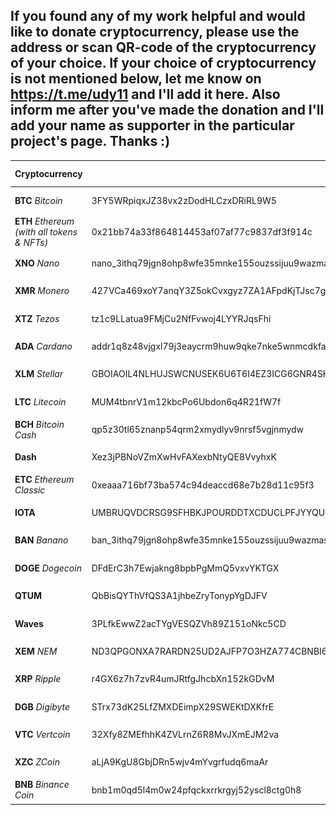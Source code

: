 ## If you found any of my work helpful and would like to donate cryptocurrency, please use the address or scan QR-code of the cryptocurrency of your choice. If your choice of cryptocurrency is not mentioned below, let me know on https://t.me/udy11 and I'll add it here. Also inform me after you've made the donation and I'll add your name as supporter in the particular project's page. Thanks :)

| Cryptocurrency | Address | QR Code |
| ----------- | ----------- | ----------- |
| **BTC** *Bitcoin* | 3FY5WRpiqxJZ38vx2zDodHLCzxDRiRL9W5 | ![3FY5WRpiqxJZ38vx2zDodHLCzxDRiRL9W5](crypto_qr/btc_bitcoin.png?raw=true) |
| **ETH** *Ethereum (with all tokens & NFTs)* | 0x21bb74a33f864814453af07af77c9837df3f914c | ![0x21bb74a33f864814453af07af77c9837df3f914c](crypto_qr/eth_ethereum.png?raw=true) |
| **XNO** *Nano* | nano_3ithq79jgn8ohp8wfe35mnke155ouzssijuu9wazmasnp441zimyb3xexh18 | ![nano_3ithq79jgn8ohp8wfe35mnke155ouzssijuu9wazmasnp441zimyb3xexh18](crypto_qr/xno_nano.png?raw=true) |
| **XMR** *Monero* | 427VCa469xoY7anqY3Z5okCvxgyz7ZA1AFpdKjTJsc7gdqnYqiftiwh59574cjfER9djznRjdhNJRD895cSHRvA82u1rT7s | ![427VCa469xoY7anqY3Z5okCvxgyz7ZA1AFpdKjTJsc7gdqnYqiftiwh59574cjfER9djznRjdhNJRD895cSHRvA82u1rT7s](crypto_qr/xmr_monero.png?raw=true) |
| **XTZ** *Tezos* | tz1c9LLatua9FMjCu2NfFvwoj4LYYRJqsFhi | ![tz1c9LLatua9FMjCu2NfFvwoj4LYYRJqsFhi](crypto_qr/xtz_tezos.png?raw=true) |
| **ADA** *Cardano* | addr1q8z48vjgxl79j3eaycrm9huw9qke7nke5wnmcdkfaqg84dmy73ht7tdyymj5mgczu6nwancpsz5ju4drtz3tnl7xfl8q7005us | ![addr1q8z48vjgxl79j3eaycrm9huw9qke7nke5wnmcdkfaqg84dmy73ht7tdyymj5mgczu6nwancpsz5ju4drtz3tnl7xfl8q7005us](crypto_qr/ada_cardano.png?raw=true) |
| **XLM** *Stellar* | GBOIAOIL4NLHUJSWCNUSEK6U6T6I4EZ3ICG6GNR4SH4AZ2Y7QCQR3AAN | ![GBOIAOIL4NLHUJSWCNUSEK6U6T6I4EZ3ICG6GNR4SH4AZ2Y7QCQR3AAN](crypto_qr/xlm_stellar.png?raw=true) |
| **LTC** *Litecoin* | MUM4tbnrV1m12kbcPo6Ubdon6q4R21fW7f | ![MUM4tbnrV1m12kbcPo6Ubdon6q4R21fW7f](crypto_qr/ltc_litecoin.png?raw=true) |
| **BCH** *Bitcoin Cash* | qp5z30tl65znanp54qrm2xmydlyv9nrsf5vgjnmydw | ![qp5z30tl65znanp54qrm2xmydlyv9nrsf5vgjnmydw](crypto_qr/bch_bitcoin-cash.png?raw=true) |
| **Dash** | Xez3jPBNoVZmXwHvFAXexbNtyQE8VvyhxK | ![Xez3jPBNoVZmXwHvFAXexbNtyQE8VvyhxK](crypto_qr/dash.png?raw=true) |
| **ETC** *Ethereum Classic* | 0xeaaa716bf73ba574c94deaccd68e7b28d11c95f3 | ![0xeaaa716bf73ba574c94deaccd68e7b28d11c95f3](crypto_qr/etc_ethereum-classic.png?raw=true) |
| **IOTA** | UMBRUQVDCRSG9SFHBKJPOURDDTXCDUCLPFJYYQUBHUDAUGZKVVKMFSBMLEAXIM9RFXFADONFOMZAE9AVCSIEHXBFGB | ![UMBRUQVDCRSG9SFHBKJPOURDDTXCDUCLPFJYYQUBHUDAUGZKVVKMFSBMLEAXIM9RFXFADONFOMZAE9AVCSIEHXBFGB](crypto_qr/iota.png?raw=true) |
| **BAN** *Banano* | ban_3ithq79jgn8ohp8wfe35mnke155ouzssijuu9wazmasnp441zimyb3xexh18 | ![ban_3ithq79jgn8ohp8wfe35mnke155ouzssijuu9wazmasnp441zimyb3xexh18](crypto_qr/ban_banano.png?raw=true) |
| **DOGE** *Dogecoin* | DFdErC3h7Ewjakng8bpbPgMmQ5vxvYKTGX | ![DFdErC3h7Ewjakng8bpbPgMmQ5vxvYKTGX](crypto_qr/doge_dogecoin.png?raw=true) |
| **QTUM** | QbBisQYThVfQS3A1jhbeZryTonypYgDJFV | ![QbBisQYThVfQS3A1jhbeZryTonypYgDJFV](crypto_qr/qtum.png?raw=true) |
| **Waves** | 3PLfkEwwZ2acTYgVESQZVh89Z151oNkc5CD | ![3PLfkEwwZ2acTYgVESQZVh89Z151oNkc5CD](crypto_qr/waves.png?raw=true) |
| **XEM** *NEM* | ND3QPGONXA7RARDN25UD2AJFP7O3HZA774CBNBI6 | ![ND3QPGONXA7RARDN25UD2AJFP7O3HZA774CBNBI6](crypto_qr/xem_nem.png?raw=true) |
| **XRP** *Ripple* | r4GX6z7h7zvR4umJRtfgJhcbXn152kGDvM | ![r4GX6z7h7zvR4umJRtfgJhcbXn152kGDvM](crypto_qr/xrp_ripple.png?raw=true) |
| **DGB** *Digibyte* | STrx73dK25LfZMXDEimpX29SWEKtDXKfrE  | ![STrx73dK25LfZMXDEimpX29SWEKtDXKfrE ](crypto_qr/dgb_digibyte.png?raw=true) |
| **VTC** *Vertcoin* | 32Xfy8ZMEfhhK4ZVLrnZ6R8MvJXmEJM2va  | ![32Xfy8ZMEfhhK4ZVLrnZ6R8MvJXmEJM2va ](crypto_qr/vtc_vertcoin.png?raw=true) |
| **XZC** *ZCoin* | aLjA9KgU8GbjDRn5wjv4mYvgrfudq6maAr  | ![aLjA9KgU8GbjDRn5wjv4mYvgrfudq6maAr ](crypto_qr/xzc_zcoin.png?raw=true) |
| **BNB** *Binance Coin* | bnb1m0qd5l4m0w24pfqckxrrkrgyj52yscl8ctg0h8 | ![bnb1m0qd5l4m0w24pfqckxrrkrgyj52yscl8ctg0h8](crypto_qr/bnb_binance-coin.png?raw=true) |
